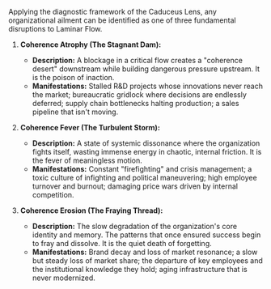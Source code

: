 Applying the diagnostic framework of the Caduceus Lens, any organizational ailment can be identified as one of three fundamental disruptions to Laminar Flow.

1.  **Coherence Atrophy (The Stagnant Dam):**
    *   **Description:** A blockage in a critical flow creates a "coherence desert" downstream while building dangerous pressure upstream. It is the poison of inaction.
    *   **Manifestations:** Stalled R&D projects whose innovations never reach the market; bureaucratic gridlock where decisions are endlessly deferred; supply chain bottlenecks halting production; a sales pipeline that isn't moving.

2.  **Coherence Fever (The Turbulent Storm):**
    *   **Description:** A state of systemic dissonance where the organization fights itself, wasting immense energy in chaotic, internal friction. It is the fever of meaningless motion.
    *   **Manifestations:** Constant "firefighting" and crisis management; a toxic culture of infighting and political maneuvering; high employee turnover and burnout; damaging price wars driven by internal competition.

3.  **Coherence Erosion (The Fraying Thread):**
    *   **Description:** The slow degradation of the organization's core identity and memory. The patterns that once ensured success begin to fray and dissolve. It is the quiet death of forgetting.
    *   **Manifestations:** Brand decay and loss of market resonance; a slow but steady loss of market share; the departure of key employees and the institutional knowledge they hold; aging infrastructure that is never modernized.